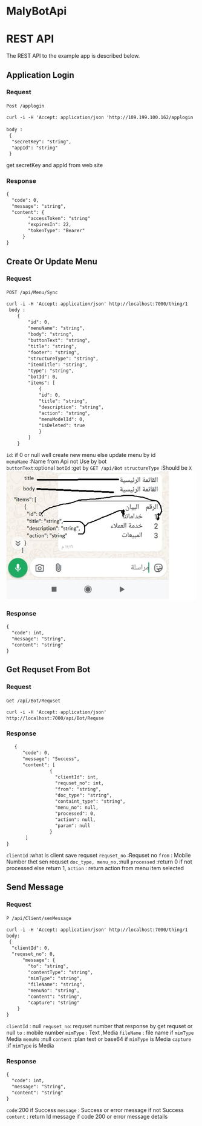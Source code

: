 # MalyBotApi

# REST API

The REST API to the example app is described below.

## Application Login
 
### Request

`Post /applogin`

    curl -i -H 'Accept: application/json 'http://109.199.100.162/applogin
    
    body :
     {
      "secretKey": "string",
      "appId": "string"
     }
get secretKey and appId from web site 
### Response

    {
      "code": 0,
      "message": "string",
      "content": {
            "accessToken": "string"
            "expiresIn": 22,
            "tokenType": "Bearer"
          }
    }

## Create Or Update Menu

### Request

`POST /api/Menu/Sync`

    curl -i -H 'Accept: application/json' http://localhost:7000/thing/1
     body :
        {
            "id": 0,
            "menuName": "string",
            "body": "string",
            "buttonText": "string",
            "title": "string",
            "footer": "string",
            "structureType": "string",
            "itemTitle": "string",
            "type": "string",
            "botId": 0,
            "items": [
                {
                "id": 0,
                "title": "string",
                "description": "string",
                "action": "string",
                "menuModelId": 0,
                "isDeleted": true
                }
            ]
        }
`id`: if 0 or null well create new menu  else update menu by id <br />
`menuName` :Name from Api not Use by bot <br /> 
`buttonText`:optional 
`botId` :get by `GET /api/Bot`
`structureType` :Should be `X`<br />
![image description](./menu.jpg)
### Response

    {
      "code": int,
      "message": "String",
      "content": "string"
    }


## Get Requset From Bot

### Request

`Get /api/Bot/Requset`

    curl -i -H 'Accept: application/json'  http://localhost:7000/api/Bot/Requse

### Response

       {
          "code": 0,
          "message": "Success",
          "content": [
                    {
                      "clientId": int,
                      "requset_no": int,
                      "from": "string",
                      "doc_type": "string",
                      "containt_type": "string",
                      "menu_no": null,
                      "processed": 0,
                      "action": null,
                      "param": null
                    }
           ]
    }
`clientId` :what is client save requset
`requset_no` :Requset no
`from` : Mobile Number thet sen requset
`doc_type, menu_no,`:null
`processed` :return 0 if not processed else return 1,
`action` : return action from menu item selected

## Send Message

### Request

`P /api/Client/senMessage`

    
    curl -i -H 'Accept: application/json' http://localhost:7000/thing/1
    body:
     {
      "clientId": 0,
      "requset_no": 0,
          "message": {
            "to": "string",
            "contentType": "string",
            "mimType": "string",
            "fileName": "string",
            "menuNo": "string",
            "content": "string",
            "capture": "string"
        }
    }
`clientId` : null
`requset_no`: requset number that response by get requset or null
`to` : mobile number
`mimType` : Text ,Media 
`fileName` : file name if `mimType` Media
`menuNo` :null
`content` :plan text or base64 if `mimType` is Media
`capture` :if `mimType` is Media
### Response

    {
      "code": int,
      "message": "String",
      "content": "string"
    }
`code`:200 if  Success
`message` : Success or error message if not Success
`content` : return Id message if code 200 or error message details
